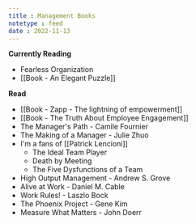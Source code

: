 ```yaml
---
title : Management Books
notetype : feed
date : 2022-11-13
---
```



**Currently Reading**
- Fearless Organization
- [[Book - An Elegant Puzzle]]

**Read**
- [[Book - Zapp - The lightning of empowerment]]
- [[Book - The Truth About Employee Engagement]]
- The Manager's Path - Camile Fournier
- The Making of a Manager - Julie Zhuo
- I'm a fans of [[Patrick Lencioni]]
	- The Ideal Team Player
	- Death by Meeting
	- The Five Dysfunctions of a Team
- High Output Management - Andrew S. Grove
- Alive at Work - Daniel M. Cable
- Work Rules! - Laszlo Bock
- The Phoenix Project - Gene Kim
- Measure What Matters - John Doerr
